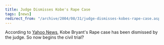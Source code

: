 ```yaml
---
title: Judge Dismisses Kobe's Rape Case
tags: [news]
redirect_from: "/archive/2004/08/31/judge-dismisses-kobes-rape-case.aspx/"
---
```


According to [Yahoo
News](http://story.news.yahoo.com/news?tmpl=story&cid=578&e=1&u=/nm/20040902/ts_nm/nba_crime_bryant_dc),
Kobe Bryant's Rape case has been dismissed by the judge. So now begins
the civil trial?

